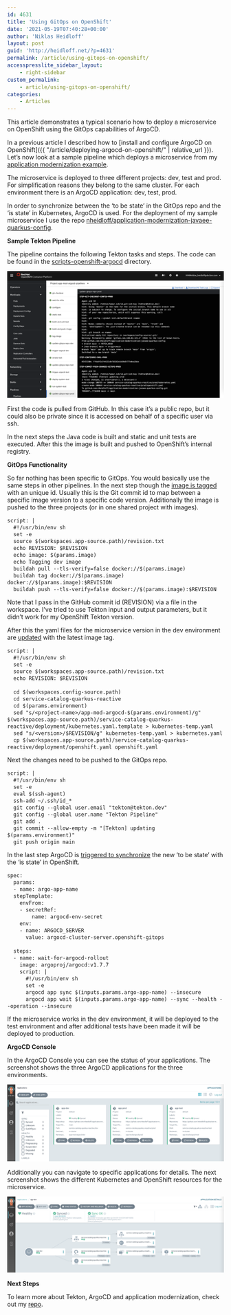 ```yaml
---
id: 4631
title: 'Using GitOps on OpenShift'
date: '2021-05-19T07:40:28+00:00'
author: 'Niklas Heidloff'
layout: post
guid: 'http://heidloff.net/?p=4631'
permalink: /article/using-gitops-on-openshift/
accesspresslite_sidebar_layout:
    - right-sidebar
custom_permalink:
    - article/using-gitops-on-openshift/
categories:
    - Articles
---
```


This article demonstrates a typical scenario how to deploy a microservice on OpenShift using the GitOps capabilities of ArgoCD.

In a previous article I described how to [install and configure ArgoCD on OpenShift]({{ "/article/deploying-argocd-on-openshift/" | relative_url }}). Let’s now look at a sample pipeline which deploys a microservice from my [application modernization example](https://github.com/IBM/application-modernization-javaee-quarkus).

The microservice is deployed to three different projects: dev, test and prod. For simplification reasons they belong to the same cluster. For each environment there is an ArgoCD application: dev, test, prod.

In order to synchronize between the ‘to be state’ in the GitOps repo and the ‘is state’ in Kubernetes, ArgoCD is used. For the deployment of my sample microservice I use the repo [nheidloff/application-modernization-javaee-quarkus-config](https://github.com/nheidloff/application-modernization-javaee-quarkus-config).

**Sample Tekton Pipeline**

The pipeline contains the following Tekton tasks and steps. The code can be found in the [scripts-openshift-argocd](https://github.com/IBM/application-modernization-javaee-quarkus/tree/master/scripts-openshift-argocd) directory.

![image](/assets/img/2021/05/argocd-3.png)

First the code is pulled from GitHub. In this case it’s a public repo, but it could also be private since it is accessed on behalf of a specific user via ssh.

In the next steps the Java code is built and static and unit tests are executed. After this the image is built and pushed to OpenShift’s internal registry.

**GitOps Functionality**

So far nothing has been specific to GitOps. You would basically use the same steps in other pipelines. In the next step though the [image is tagged](https://github.com/IBM/application-modernization-javaee-quarkus/blob/master/scripts-openshift-argocd/tasks/tag-image.yaml) with an unique id. Usually this is the Git commit id to map between a specific image version to a specific code version. Additionally the image is pushed to the three projects (or in one shared project with images).

```
script: |
  #!/usr/bin/env sh
  set -e
  source $(workspaces.app-source.path)/revision.txt
  echo REVISION: $REVISION
  echo image: $(params.image)
  echo Tagging dev image
  buildah pull --tls-verify=false docker://$(params.image)
  buildah tag docker://$(params.image) docker://$(params.image):$REVISION
  buildah push --tls-verify=false docker://$(params.image):$REVISION
```

Note that I pass in the GitHub commit id (REVISION) via a file in the workspace. I’ve tried to use Tekton input and output parameters, but it didn’t work for my OpenShift Tekton version.

After this the yaml files for the microservice version in the dev environment are [updated](https://github.com/IBM/application-modernization-javaee-quarkus/blob/master/scripts-openshift-argocd/tasks/update-gitops-repo.yaml) with the latest image tag.

```
script: |
  #!/usr/bin/env sh
  set -e
  source $(workspaces.app-source.path)/revision.txt
  echo REVISION: $REVISION
      
  cd $(workspaces.config-source.path)    
  cd service-catalog-quarkus-reactive
  cd $(params.environment)
  sed "s/<project-name>/app-mod-argocd-$(params.environment)/g" $(workspaces.app-source.path)/service-catalog-quarkus-reactive/deployment/kubernetes.yaml.template > kubernetes-temp.yaml
  sed "s/<version>/$REVISION/g" kubernetes-temp.yaml > kubernetes.yaml
  cp $(workspaces.app-source.path)/service-catalog-quarkus-reactive/deployment/openshift.yaml openshift.yaml
```

Next the changes need to be pushed to the GitOps repo.

```
script: |
  #!/usr/bin/env sh
  set -e
  eval $(ssh-agent)
  ssh-add ~/.ssh/id_*
  git config --global user.email "tekton@tekton.dev"
  git config --global user.name "Tekton Pipeline"
  git add .
  git commit --allow-empty -m "[Tekton] updating $(params.environment)"
  git push origin main
```

In the last step ArgoCD is [triggered to synchronize](https://github.com/IBM/application-modernization-javaee-quarkus/blob/master/scripts-openshift-argocd/tasks/trigger-argocd.yaml) the new ‘to be state’ with the ‘is state’ in OpenShift.

```
spec:
  params:
  - name: argo-app-name
  stepTemplate:
    envFrom:
    - secretRef:
        name: argocd-env-secret
    env:
    - name: ARGOCD_SERVER
      value: argocd-cluster-server.openshift-gitops

  steps:
  - name: wait-for-argocd-rollout
    image: argoproj/argocd:v1.7.7
    script: |
      #!/usr/bin/env sh
      set -e
      argocd app sync $(inputs.params.argo-app-name) --insecure
      argocd app wait $(inputs.params.argo-app-name) --sync --health --operation --insecure
```

If the microservice works in the dev environment, it will be deployed to the test environment and after additional tests have been made it will be deployed to production.

**ArgoCD Console**

In the ArgoCD Console you can see the status of your applications. The screenshot shows the three ArgoCD applications for the three environments.

![image](/assets/img/2021/05/argocd-5.png)

Additionally you can navigate to specific applications for details. The next screenshot shows the different Kubernetes and OpenShift resources for the microservice.

![image](/assets/img/2021/05/argocd-6.png)

**Next Steps**

To learn more about Tekton, ArgoCD and application modernization, check out my [repo](https://github.com/IBM/application-modernization-javaee-quarkus).